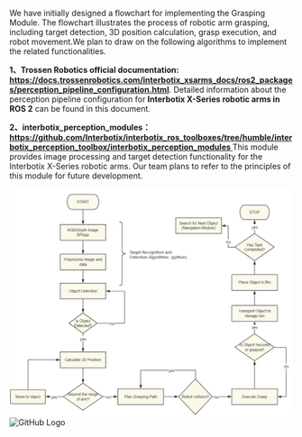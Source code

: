 ﻿We have initially designed a flowchart for implementing the Grasping Module. The flowchart illustrates the process of robotic arm grasping, including target detection, 3D position calculation, grasp execution, and robot movement.We plan to draw on the following algorithms to implement the related functionalities.

**1、Trossen Robotics official documentation: <https://docs.trossenrobotics.com/interbotix_xsarms_docs/ros2_packages/perception_pipeline_configuration.html>**. Detailed information about the perception pipeline configuration for **Interbotix X-Series robotic arms in ROS 2** can be found in this document.

**2、interbotix\_perception\_modules：[https://github.com/Interbotix/interbotix_ros_toolboxes/tree/humble/interbotix_perception_toolbox/interbotix_perception_modules
](https://github.com/Interbotix/interbotix_ros_toolboxes/tree/humble/interbotix_perception_toolbox/interbotix_perception_modules)** This module provides image processing and target detection functionality for the Interbotix X-Series robotic arms. Our team plans to refer to the principles of this module for future development.

![GitHub Logo](https://github.com/CMX-9/Team5-Mobile_Grasping_Robot/blob/main/Images/grasping_1.png)
![GitHub Logo]([https://github.com/CMX-9/Team5-Mobile_Grasping_Robot/blob/main/Images/grasping_1.png](https://github.com/CMX-9/Team5-Mobile_Grasping_Robot/blob/main/Images/grasping_2.png))
